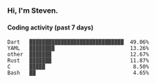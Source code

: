 ### Hi, I'm Steven.

#### Coding activity (past 7 days)
```
Dart   ▓▓▓▓▓▓▓▓▓▓▓▓▓▓▓▓▓▓▓▓▓▓▓▓▓▓▓▓▓▓  49.06%
YAML   ▓▓▓▓▓▓▓▓                        13.26%
other  ▓▓▓▓▓▓▓                         12.67%
Rust   ▓▓▓▓▓▓▓                         11.87%
C      ▓▓▓▓▓                            8.50%
Bash   ▓▓                               4.65%
```
